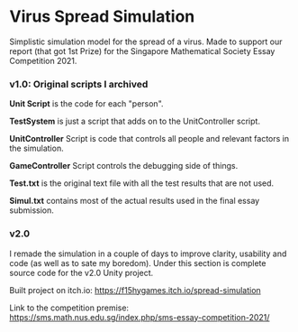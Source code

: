 # Virus Spread Simulation
Simplistic simulation model for the spread of a virus.
Made to support our report (that got 1st Prize) for the Singapore Mathematical Society Essay Competition 2021. 

### v1.0: Original scripts I archived
**Unit Script** is the code for each "person". 

**TestSystem** is just a script that adds on to the UnitController script.

**UnitController** Script is code that controls all people and relevant factors in the simulation.

**GameController** Script controls the debugging side of things.

**Test.txt** is the original text file with all the test results that are not used.

**Simul.txt** contains most of the actual results used in the final essay submission.


### v2.0
I remade the simulation in a couple of days to improve clarity, usability and code (as well as to sate my boredom). 
Under this section is complete source code for the v2.0 Unity project.



Built project on itch.io: https://f15hygames.itch.io/spread-simulation

Link to the competition premise: https://sms.math.nus.edu.sg/index.php/sms-essay-competition-2021/
